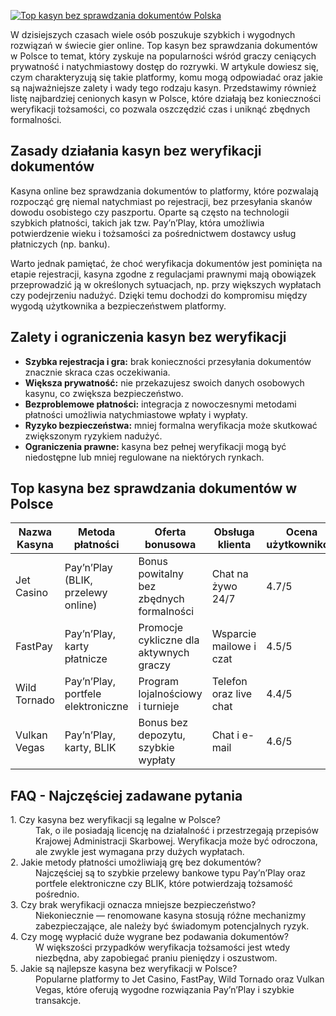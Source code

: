[![Top kasyn bez sprawdzania dokumentów Polska](https://123-caf.pages.dev/gitsignup.png)](https://vrmoo.ru/Bt82HjjY)

<div> <p>W dzisiejszych czasach wiele osób poszukuje szybkich i wygodnych rozwiązań w świecie gier online. Top kasyn bez sprawdzania dokumentów w Polsce to temat, który zyskuje na popularności wśród graczy ceniących prywatność i natychmiastowy dostęp do rozrywki. W artykule dowiesz się, czym charakteryzują się takie platformy, komu mogą odpowiadać oraz jakie są najważniejsze zalety i wady tego rodzaju kasyn. Przedstawimy również listę najbardziej cenionych kasyn w Polsce, które działają bez konieczności weryfikacji tożsamości, co pozwala oszczędzić czas i uniknąć zbędnych formalności.</p>  <h2>Zasady działania kasyn bez weryfikacji dokumentów</h2> <p>Kasyna online bez sprawdzania dokumentów to platformy, które pozwalają rozpocząć grę niemal natychmiast po rejestracji, bez przesyłania skanów dowodu osobistego czy paszportu. Oparte są często na technologii szybkich płatności, takich jak tzw. Pay’n’Play, która umożliwia potwierdzenie wieku i tożsamości za pośrednictwem dostawcy usług płatniczych (np. banku).</p> <p>Warto jednak pamiętać, że choć weryfikacja dokumentów jest pominięta na etapie rejestracji, kasyna zgodne z regulacjami prawnymi mają obowiązek przeprowadzić ją w określonych sytuacjach, np. przy większych wypłatach czy podejrzeniu nadużyć. Dzięki temu dochodzi do kompromisu między wygodą użytkownika a bezpieczeństwem platformy.</p>  <h2>Zalety i ograniczenia kasyn bez weryfikacji</h2> <ul> <li><strong>Szybka rejestracja i gra:</strong> brak konieczności przesyłania dokumentów znacznie skraca czas oczekiwania.</li> <li><strong>Większa prywatność:</strong> nie przekazujesz swoich danych osobowych kasynu, co zwiększa bezpieczeństwo.</li> <li><strong>Bezproblemowe płatności:</strong> integracja z nowoczesnymi metodami płatności umożliwia natychmiastowe wpłaty i wypłaty.</li> <li><strong>Ryzyko bezpieczeństwa:</strong> mniej formalna weryfikacja może skutkować zwiększonym ryzykiem nadużyć.</li> <li><strong>Ograniczenia prawne:</strong> kasyna bez pełnej weryfikacji mogą być niedostępne lub mniej regulowane na niektórych rynkach.</li> </ul>  <h2>Top kasyna bez sprawdzania dokumentów w Polsce</h2> <table> <thead> <tr> <th>Nazwa Kasyna</th> <th>Metoda płatności</th> <th>Oferta bonusowa</th> <th>Obsługa klienta</th> <th>Ocena użytkowników</th> </tr> </thead> <tbody> <tr> <td>Jet Casino</td> <td>Pay’n’Play (BLIK, przelewy online)</td> <td>Bonus powitalny bez zbędnych formalności</td> <td>Chat na żywo 24/7</td> <td>4.7/5</td> </tr> <tr> <td>FastPay</td> <td>Pay’n’Play, karty płatnicze</td> <td>Promocje cykliczne dla aktywnych graczy</td> <td>Wsparcie mailowe i czat</td> <td>4.5/5</td> </tr> <tr> <td>Wild Tornado</td> <td>Pay’n’Play, portfele elektroniczne</td> <td>Program lojalnościowy i turnieje</td> <td>Telefon oraz live chat</td> <td>4.4/5</td> </tr> <tr> <td>Vulkan Vegas</td> <td>Pay’n’Play, karty, BLIK</td> <td>Bonus bez depozytu, szybkie wypłaty</td> <td>Chat i e-mail</td> <td>4.6/5</td> </tr> </tbody> </table>  <h2>FAQ - Najczęściej zadawane pytania</h2> <dl> <dt>1. Czy kasyna bez weryfikacji są legalne w Polsce?</dt> <dd>Tak, o ile posiadają licencję na działalność i przestrzegają przepisów Krajowej Administracji Skarbowej. Weryfikacja może być odroczona, ale zwykle jest wymagana przy dużych wypłatach.</dd> <dt>2. Jakie metody płatności umożliwiają grę bez dokumentów?</dt> <dd>Najczęściej są to szybkie przelewy bankowe typu Pay’n’Play oraz portfele elektroniczne czy BLIK, które potwierdzają tożsamość pośrednio.</dd> <dt>3. Czy brak weryfikacji oznacza mniejsze bezpieczeństwo?</dt> <dd>Niekoniecznie — renomowane kasyna stosują różne mechanizmy zabezpieczające, ale należy być świadomym potencjalnych ryzyk.</dd> <dt>4. Czy mogę wypłacić duże wygrane bez podawania dokumentów?</dt> <dd>W większości przypadków weryfikacja tożsamości jest wtedy niezbędna, aby zapobiegać praniu pieniędzy i oszustwom.</dd> <dt>5. Jakie są najlepsze kasyna bez weryfikacji w Polsce?</dt> <dd>Popularne platformy to Jet Casino, FastPay, Wild Tornado oraz Vulkan Vegas, które oferują wygodne rozwiązania Pay’n’Play i szybkie transakcje.</dd> </dl> </div>